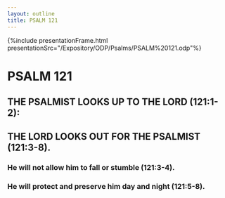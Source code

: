 ```yaml
---
layout: outline
title: PSALM 121
---
```

{%include presentationFrame.html presentationSrc="/Expository/ODP/Psalms/PSALM%20121.odp"%}

# PSALM 121 
## THE PSALMIST LOOKS UP TO THE LORD (121:1-2): 
## THE LORD LOOKS OUT FOR THE PSALMIST (121:3-8). 
###  He will not allow him to fall or stumble (121:3-4). 
###  He will protect and preserve him day and night (121:5-8). 
